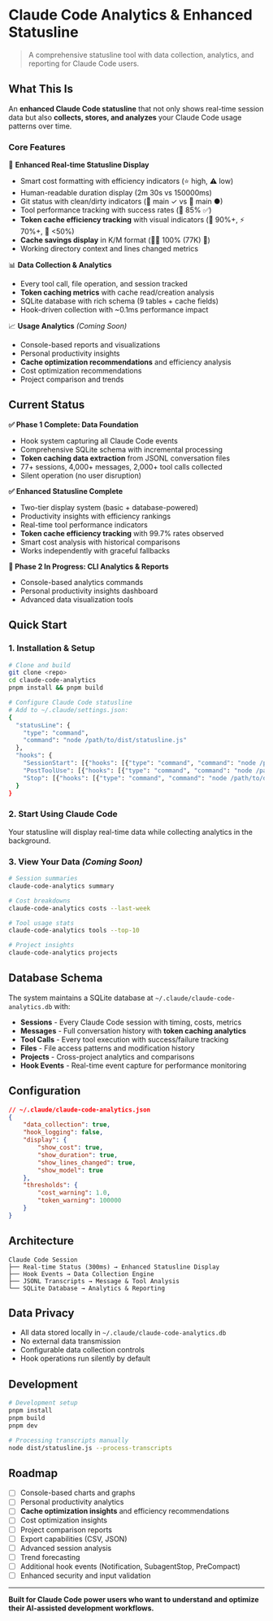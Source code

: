# Claude Code Analytics & Enhanced Statusline

> A comprehensive statusline tool with data collection, analytics, and
> reporting for Claude Code users.

## What This Is

An **enhanced Claude Code statusline** that not only shows real-time
session data but also **collects, stores, and analyzes** your Claude
Code usage patterns over time.

### Core Features

🔄 **Enhanced Real-time Statusline Display**

- Smart cost formatting with efficiency indicators (⭐ high, ⚠️ low)
- Human-readable duration display (2m 30s vs 150000ms)
- Git status with clean/dirty indicators (🌿 main ✓ vs 🌿 main ●)
- Tool performance tracking with success rates (🔧 85% ✅)
- **Token cache efficiency tracking** with visual indicators (🚀 90%+,
  ⚡ 70%+, 🐌 <50%)
- **Cache savings display** in K/M format (🏃‍♂️ 100% (77K) 🚀)
- Working directory context and lines changed metrics

📊 **Data Collection & Analytics**

- Every tool call, file operation, and session tracked
- **Token caching metrics** with cache read/creation analysis
- SQLite database with rich schema (9 tables + cache fields)
- Hook-driven collection with ~0.1ms performance impact

📈 **Usage Analytics** _(Coming Soon)_

- Console-based reports and visualizations
- Personal productivity insights
- **Cache optimization recommendations** and efficiency analysis
- Cost optimization recommendations
- Project comparison and trends

## Current Status

**✅ Phase 1 Complete: Data Foundation**

- Hook system capturing all Claude Code events
- Comprehensive SQLite schema with incremental processing
- **Token caching data extraction** from JSONL conversation files
- 77+ sessions, 4,000+ messages, 2,000+ tool calls collected
- Silent operation (no user disruption)

**✅ Enhanced Statusline Complete**

- Two-tier display system (basic + database-powered)
- Productivity insights with efficiency rankings
- Real-time tool performance indicators
- **Token cache efficiency tracking** with 99.7% rates observed
- Smart cost analysis with historical comparisons
- Works independently with graceful fallbacks

**🚧 Phase 2 In Progress: CLI Analytics & Reports**

- Console-based analytics commands
- Personal productivity insights dashboard
- Advanced data visualization tools

## Quick Start

### 1. Installation & Setup

```bash
# Clone and build
git clone <repo>
cd claude-code-analytics
pnpm install && pnpm build

# Configure Claude Code statusline
# Add to ~/.claude/settings.json:
{
  "statusLine": {
    "type": "command",
    "command": "node /path/to/dist/statusline.js"
  },
  "hooks": {
    "SessionStart": [{"hooks": [{"type": "command", "command": "node /path/to/dist/statusline.js session_start"}]}],
    "PostToolUse": [{"hooks": [{"type": "command", "command": "node /path/to/dist/statusline.js post_tool_use"}]}],
    "Stop": [{"hooks": [{"type": "command", "command": "node /path/to/dist/statusline.js session_stop"}]}]
  }
}
```

### 2. Start Using Claude Code

Your statusline will display real-time data while collecting analytics
in the background.

### 3. View Your Data _(Coming Soon)_

```bash
# Session summaries
claude-code-analytics summary

# Cost breakdowns
claude-code-analytics costs --last-week

# Tool usage stats
claude-code-analytics tools --top-10

# Project insights
claude-code-analytics projects
```

## Database Schema

The system maintains a SQLite database at
`~/.claude/claude-code-analytics.db` with:

- **Sessions** - Every Claude Code session with timing, costs, metrics
- **Messages** - Full conversation history with **token caching
  analytics**
- **Tool Calls** - Every tool execution with success/failure tracking
- **Files** - File access patterns and modification history
- **Projects** - Cross-project analytics and comparisons
- **Hook Events** - Real-time event capture for performance monitoring

## Configuration

```json
// ~/.claude/claude-code-analytics.json
{
	"data_collection": true,
	"hook_logging": false,
	"display": {
		"show_cost": true,
		"show_duration": true,
		"show_lines_changed": true,
		"show_model": true
	},
	"thresholds": {
		"cost_warning": 1.0,
		"token_warning": 100000
	}
}
```

## Architecture

```
Claude Code Session
├── Real-time Status (300ms) → Enhanced Statusline Display
├── Hook Events → Data Collection Engine
├── JSONL Transcripts → Message & Tool Analysis
└── SQLite Database → Analytics & Reporting
```

## Data Privacy

- All data stored locally in `~/.claude/claude-code-analytics.db`
- No external data transmission
- Configurable data collection controls
- Hook operations run silently by default

## Development

```bash
# Development setup
pnpm install
pnpm build
pnpm dev

# Processing transcripts manually
node dist/statusline.js --process-transcripts
```

## Roadmap

- [ ] Console-based charts and graphs
- [ ] Personal productivity analytics
- [ ] **Cache optimization insights** and efficiency recommendations
- [ ] Cost optimization insights
- [ ] Project comparison reports
- [ ] Export capabilities (CSV, JSON)
- [ ] Advanced session analysis
- [ ] Trend forecasting
- [ ] Additional hook events (Notification, SubagentStop, PreCompact)
- [ ] Enhanced security and input validation

---

**Built for Claude Code power users who want to understand and
optimize their AI-assisted development workflows.**
